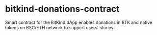 # bitkind-donations-contract
Smart contract for the BitKind dApp enables donations in BTK and native tokens on BSC/ETH network to support users' stories.
